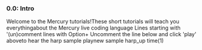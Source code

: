
### 0.0: Intro

Welcome to the Mercury tutorials!These short tutorials will teach you everythingabout the Mercury live coding language
Lines starting with '(un)comment lines with Option+
Uncomment the line below and click 'play' aboveto hear the harp sample playnew sample harp_up time(1)

